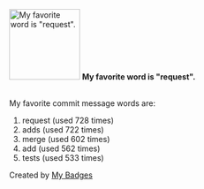 <img src="https://my-badges.github.io/my-badges/favorite-word.png" alt="My favorite word is &quot;request&quot;." title="My favorite word is &quot;request&quot;." width="128">
<strong>My favorite word is &quot;request&quot;.</strong>
<br><br>

My favorite commit message words are:

1. request (used 728 times)
2. adds (used 722 times)
3. merge (used 602 times)
4. add (used 562 times)
5. tests (used 533 times)


Created by <a href="https://github.com/my-badges/my-badges">My Badges</a>